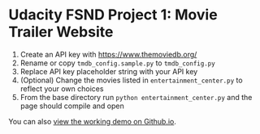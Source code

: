 # Udacity FSND Project 1: Movie Trailer Website

1. Create an API key with https://www.themoviedb.org/
1. Rename or copy `tmdb_config.sample.py` to `tmdb_config.py`
1. Replace API key placeholder string with your API key
1. (Optional) Change the movies listed in `entertainment_center.py` to reflect your own choices
1. From the base directory run `python entertainment_center.py` and the page should compile and open

You can also [view the working demo on Github.io](http://endlist.github.io/udacity-movies/).
